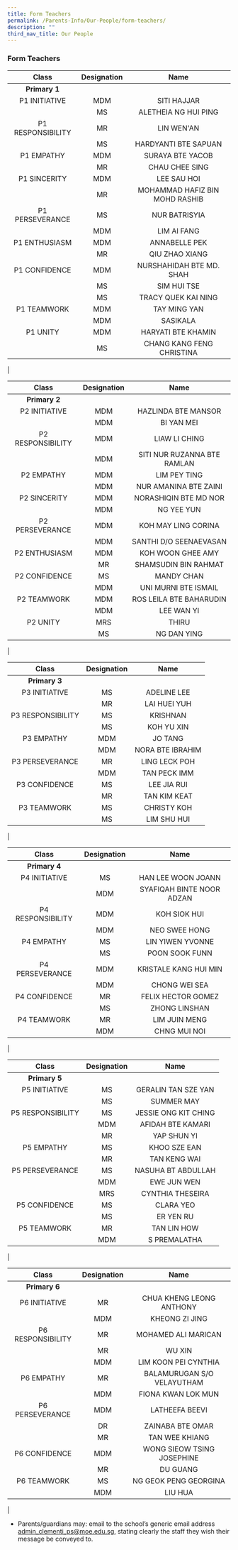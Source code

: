 ```yaml
---
title: Form Teachers
permalink: /Parents-Info/Our-People/form-teachers/
description: ""
third_nav_title: Our People
---
```

### Form Teachers

| Class | Designation | Name |
|:---:|:---:|:---:|
| **Primary 1** |  |  |
| P1 INITIATIVE | MDM | SITI HAJJAR |
|  | MS | ALETHEIA NG HUI PING  |
| P1 RESPONSIBILITY | MR | LIN WEN'AN |
|  | MS | HARDYANTI BTE SAPUAN |
| P1 EMPATHY | MDM | SURAYA BTE YACOB |
|  | MR | CHAU CHEE SING |
| P1 SINCERITY | MDM | LEE SAU HOI |
|  | MR | MOHAMMAD HAFIZ BIN MOHD RASHIB |
| P1 PERSEVERANCE | MS | NUR BATRISYIA |
|  | MDM | LIM AI FANG |
| P1 ENTHUSIASM | MDM | ANNABELLE PEK |
|  | MR | QIU ZHAO XIANG |
| P1 CONFIDENCE | MDM | NURSHAHIDAH BTE MD. SHAH |
|  | MS | SIM HUI TSE |
|  | MS | TRACY QUEK KAI NING |
| P1 TEAMWORK | MDM | TAY MING YAN |
|  | MDM | SASIKALA |
| P1 UNITY | MDM | HARYATI BTE KHAMIN |
|  | MS | CHANG KANG FENG CHRISTINA |
|

| Class | Designation | Name |
|:---:|:---:|:---:|
| **Primary 2** |  |  |
| P2 INITIATIVE | MDM | HAZLINDA BTE MANSOR |
|  | MDM | BI YAN MEI |
| P2 RESPONSIBILITY | MDM | LIAW LI CHING |
|  | MDM | SITI NUR RUZANNA BTE RAMLAN |
| P2 EMPATHY | MDM | LIM PEY TING |
|  | MDM | NUR AMANINA BTE ZAINI |
| P2 SINCERITY | MDM | NORASHIQIN BTE MD NOR |
|  | MDM | NG YEE YUN |
| P2 PERSEVERANCE | MDM | KOH MAY LING CORINA |
|  | MDM | SANTHI D/O SEENAEVASAN |
| P2 ENTHUSIASM | MDM | KOH WOON GHEE AMY |
|  | MR | SHAMSUDIN BIN RAHMAT |
| P2 CONFIDENCE | MS | MANDY CHAN |
|  | MDM | UNI MURNI BTE ISMAIL |
| P2 TEAMWORK | MDM | ROS LEILA BTE BAHARUDIN |
|  | MDM | LEE WAN YI |
| P2 UNITY | MRS | THIRU |
|  | MS | NG DAN YING |
|

| Class | Designation | Name |
|:---:|:---:|:---:|
| **Primary 3** |  |  |
| P3 INITIATIVE | MS | ADELINE LEE |
|  | MR | LAI HUEI YUH |
| P3 RESPONSIBILITY | MS | KRISHNAN |
|  | MS | KOH YU XIN |
| P3 EMPATHY | MDM | JO TANG |
|  | MDM | NORA BTE IBRAHIM |
| P3 PERSEVERANCE | MR | LING LECK POH |
|  | MDM | TAN PECK IMM |
| P3 CONFIDENCE | MS | LEE JIA RUI |
|  | MR | TAN KIM KEAT |
| P3 TEAMWORK | MS | CHRISTY KOH |
|  | MS | LIM SHU HUI |
|

| Class | Designation | Name |
|:---:|:---:|:---:|
| **Primary 4** |  |  |
| P4 INITIATIVE | MS | HAN LEE WOON JOANN |
|  | MDM | SYAFIQAH BINTE NOOR ADZAN |
| P4 RESPONSIBILITY | MDM | KOH SIOK HUI |
|  | MDM | NEO SWEE HONG |
| P4 EMPATHY | MS | LIN YIWEN YVONNE |
|  | MS | POON SOOK FUNN |
| P4 PERSEVERANCE | MDM | KRISTALE KANG HUI MIN |
|  | MDM | CHONG WEI SEA  |
| P4 CONFIDENCE | MR | FELIX HECTOR GOMEZ |
|  | MS | ZHONG LINSHAN |
| P4 TEAMWORK | MR | LIM JUIN MENG |
|  | MDM | CHNG MUI NOI |
|

| Class | Designation | Name |
|:---:|:---:|:---:|
| **Primary 5** |  |  |
| P5 INITIATIVE | MS | GERALIN TAN SZE YAN |
|  | MS | SUMMER MAY |
| P5 RESPONSIBILITY | MS | JESSIE ONG KIT CHING |
|  | MDM | AFIDAH BTE KAMARI |
|   | MR | YAP SHUN YI |
| P5 EMPATHY | MS | KHOO SZE EAN |
|  | MR | TAN KENG WAI |
| P5 PERSEVERANCE | MS | NASUHA BT ABDULLAH |
|  | MDM  | EWE JUN WEN  |
|  | MRS  | CYNTHIA THESEIRA  |
| P5 CONFIDENCE | MS | CLARA YEO |
|  | MS | ER YEN RU |
| P5 TEAMWORK | MR | TAN LIN HOW |
|  | MDM | S PREMALATHA |
|

| Class | Designation | Name |
|:---:|:---:|:---:|
| **Primary 6** |  |  |
| P6 INITIATIVE | MR | CHUA KHENG LEONG ANTHONY |
|  | MDM | KHEONG ZI JING |
| P6 RESPONSIBILITY | MR | MOHAMED ALI MARICAN |
|  | MR | WU XIN |
|  | MDM | LIM KOON PEI CYNTHIA |
| P6 EMPATHY | MR | BALAMURUGAN S/O VELAYUTHAM |
|  | MDM | FIONA KWAN LOK MUN |
| P6 PERSEVERANCE | MDM | LATHEEFA BEEVI |
|  | DR | ZAINABA BTE OMAR |
|  | MR | TAN WEE KHIANG |
| P6 CONFIDENCE | MDM | WONG SIEOW TSING JOSEPHINE |
|   | MR | DU GUANG |
| P6 TEAMWORK | MS | NG GEOK PENG GEORGINA |
|   | MDM | LIU HUA |
|

* Parents/guardians may: email to the school’s generic email address [admin_clementi_ps@moe.edu.sg](admin_clementi_ps@moe.edu.sg), stating clearly the staff they wish their message be conveyed to.